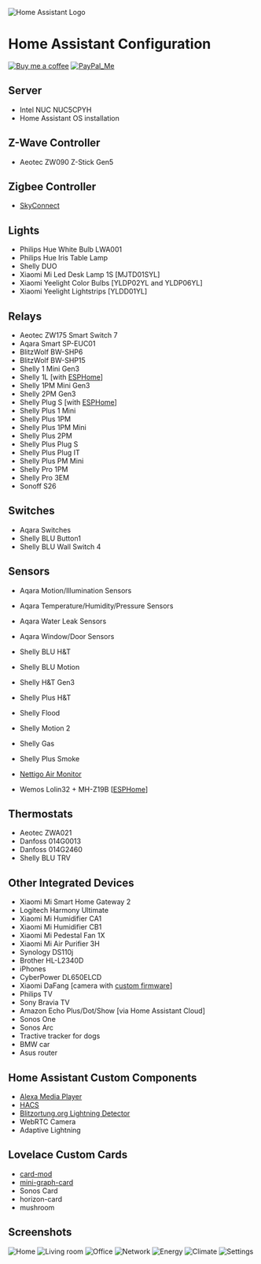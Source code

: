 ![Home Assistant Logo](https://www.home-assistant.io/images/home-assistant-logo.svg "Home Assistant Logo")

# Home Assistant Configuration

[![Buy me a coffee][buy-me-a-coffee-shield]][buy-me-a-coffee]
[![PayPal_Me][paypal-me-shield]][paypal-me]

## Server

* Intel NUC NUC5CPYH
* Home Assistant OS installation

## Z-Wave Controller

* Aeotec ZW090 Z-Stick Gen5

## Zigbee Controller

* [SkyConnect](https://www.home-assistant.io/skyconnect/)

## Lights

* Philips Hue White Bulb LWA001
* Philips Hue Iris Table Lamp
* Shelly DUO
* Xiaomi Mi Led Desk Lamp 1S [MJTD01SYL]
* Xiaomi Yeelight Color Bulbs [YLDP02YL and YLDP06YL]
* Xiaomi Yeelight Lightstrips [YLDD01YL]

## Relays

* Aeotec ZW175 Smart Switch 7
* Aqara Smart SP-EUC01
* BlitzWolf BW-SHP6
* BlitzWolf BW-SHP15
* Shelly 1 Mini Gen3
* Shelly 1L [with [ESPHome](https://esphome.io)]
* Shelly 1PM Mini Gen3
* Shelly 2PM Gen3
* Shelly Plug S [with [ESPHome](https://esphome.io)]
* Shelly Plus 1 Mini
* Shelly Plus 1PM
* Shelly Plus 1PM Mini
* Shelly Plus 2PM
* Shelly Plus Plug S
* Shelly Plus Plug IT
* Shelly Plus PM Mini
* Shelly Pro 1PM
* Shelly Pro 3EM
* Sonoff S26

## Switches

* Aqara Switches
* Shelly BLU Button1
* Shelly BLU Wall Switch 4

## Sensors

* Aqara Motion/Illumination Sensors
* Aqara Temperature/Humidity/Pressure Sensors
* Aqara Water Leak Sensors
* Aqara Window/Door Sensors
* Shelly BLU H&T
* Shelly BLU Motion
* Shelly H&T Gen3
* Shelly Plus H&T
* Shelly Flood
* Shelly Motion 2
* Shelly Gas
* Shelly Plus Smoke
* [Nettigo Air Monitor](https://air.nettigo.pl/?lang=en)

* Wemos Lolin32 + MH-Z19B [[ESPHome](https://esphome.io)]

## Thermostats

* Aeotec ZWA021
* Danfoss 014G0013
* Danfoss 014G2460
* Shelly BLU TRV

## Other Integrated Devices

* Xiaomi Mi Smart Home Gateway 2
* Logitech Harmony Ultimate
* Xiaomi Mi Humidifier CA1
* Xiaomi Mi Humidifier CB1
* Xiaomi Mi Pedestal Fan 1X
* Xiaomi Mi Air Purifier 3H
* Synology DS110j
* Brother HL-L2340D
* iPhones
* CyberPower DL650ELCD
* Xiaomi DaFang [camera with [custom firmware](https://github.com/EliasKotlyar/Xiaomi-Dafang-Hacks)]
* Philips TV
* Sony Bravia TV
* Amazon Echo Plus/Dot/Show [via Home Assistant Cloud]
* Sonos One
* Sonos Arc
* Tractive tracker for dogs
* BMW car
* Asus router

## Home Assistant Custom Components

* [Alexa Media Player](https://github.com/custom-components/alexa_media_player)
* [HACS](https://github.com/custom-components/hacs)
* [Blitzortung.org Lightning Detector](https://github.com/mrk-its/homeassistant-blitzortung)
* WebRTC Camera
* Adaptive Lightning

## Lovelace Custom Cards

* [card-mod](https://github.com/thomasloven/lovelace-card-mod)
* [mini-graph-card](https://github.com/kalkih/mini-graph-card)
* Sonos Card
* horizon-card
* mushroom

## Screenshots

![Home](https://github.com/bieniu/home-assistant-config/blob/master/screenshots/home.png)
![Living room](https://github.com/bieniu/home-assistant-config/blob/master/screenshots/living_room.png)
![Office](https://github.com/bieniu/home-assistant-config/blob/master/screenshots/office.png)
![Network](https://github.com/bieniu/home-assistant-config/blob/master/screenshots/network.png)
![Energy](https://github.com/bieniu/home-assistant-config/blob/master/screenshots/energy.png)
![Climate](https://github.com/bieniu/home-assistant-config/blob/master/screenshots/climate.png)
![Settings](https://github.com/bieniu/home-assistant-config/blob/master/screenshots/settings.png)

[buy-me-a-coffee-shield]: https://img.shields.io/static/v1.svg?label=%20&message=Buy%20me%20a%20coffee&color=6f4e37&logo=buy%20me%20a%20coffee&logoColor=white
[buy-me-a-coffee]: https://www.buymeacoffee.com/QnLdxeaqO
[paypal-me-shield]: https://img.shields.io/static/v1.svg?label=%20&message=PayPal.Me&logo=paypal
[paypal-me]: https://www.paypal.me/bieniu79
